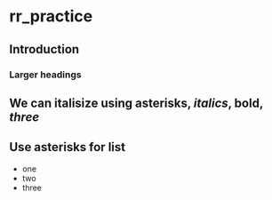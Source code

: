 # rr_practice

## Introduction

### Larger headings

## We can italisize using asterisks, *italics*, **bold**, ***three***

## Use asterisks for list
* one
* two
* three
